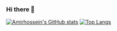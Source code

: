 ### Hi there 👋

[![Amirhossein's GitHub stats](https://github-readme-stats.vercel.app/api?username=dinonowDev&count_private=true&show_icons=true&theme=tokyonight&border_radius=10&hide_border=true&bg_color=15,0d1117,1a1b26)](https://github.com/dinonowdev) [![Top Langs](https://github-readme-stats.vercel.app/api/top-langs/?username=dinonowDev&hide=Vim+Script,Vim+Snippet,C&theme=tokyonight&hide_border=true&border_radius=10&bg_color=15,0d1117,1a1b26&show_icons=true&layout=compact)](https://github.com/dinonowDev)


